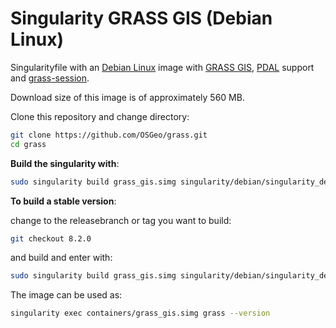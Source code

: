 # Singularity GRASS GIS (Debian Linux)

Singularityfile with an [Debian Linux](https://www.debian.org/) image with
[GRASS GIS](https://grass.osgeo.org/), [PDAL](https://pdal.io) support and
[grass-session](https://github.com/zarch/grass-session/).

Download size of this image is of approximately 560 MB.

Clone this repository and change directory:

```bash
git clone https://github.com/OSGeo/grass.git
cd grass
```

__Build the singularity with__:

```bash
sudo singularity build grass_gis.simg singularity/debian/singularity_debian
```

__To build a stable version__:

change to the releasebranch or tag you want to build:

```bash
git checkout 8.2.0
```

and build and enter with:

```bash
sudo singularity build grass_gis.simg singularity/debian/singularity_debian
```

The image can be used as:

```bash
singularity exec containers/grass_gis.simg grass --version
```
